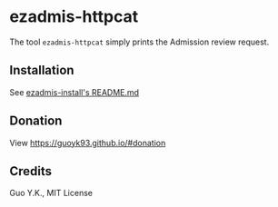 # ezadmis-httpcat

The tool `ezadmis-httpcat` simply prints the Admission review request.

## Installation

See [ezadmis-install's README.md](../ezadmis-install/README.md)

## Donation

View <https://guoyk93.github.io/#donation>

## Credits

Guo Y.K., MIT License
